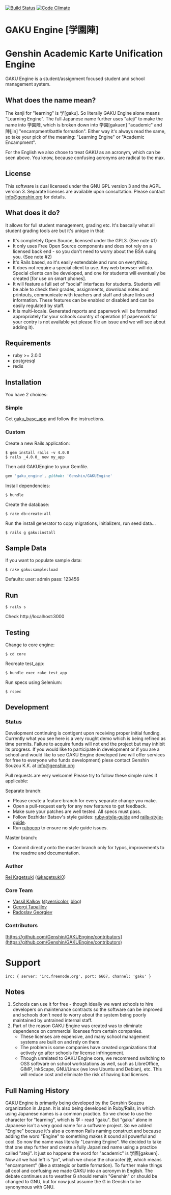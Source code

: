 [![Build Status](https://travis-ci.org/Genshin/GAKUEngine.png)](https://travis-ci.org/Genshin/GAKUEngine)
[![Code Climate](https://codeclimate.com/github/Genshin/GAKUEngine.png)](https://codeclimate.com/github/Genshin/GAKUEngine)


GAKU Engine [学園陣]
====================
Genshin Academic Karte Unification Engine
=========================================

GAKU Engine is a student/assignment focused student and school management system.

What does the name mean?
------------------------
The kanji for "learning" is 学[gaku]. So literally GAKU Engine alone means "Learning Engine". The full Japanese name further uses "ateji" to make the name into 学園陣, which is broken down into 学園[gakuen] "academic" and 陣[jin] "encampment/battle formation". Either way it's always read the same, so take your pick of the meaning: "Learning Engine" or "Academic Encampment".

For the English we also chose to treat GAKU as an acronym, which can be seen above. You know, because confusing acronyms are radical to the max.

License
-------
This software is dual licensed under the GNU GPL version 3 and the AGPL version 3. Separate licenses are available upon consultation. Please contact info@genshin.org for details.

What does it do?
----------------
It allows for full student management, grading etc. It's bascally what all student grading tools are but it's unique in that:

* It's completely Open Source, licensed under the GPL3. (See note #1)
* It only uses Free Open Source components and does not rely on a licensed back end - so you don't need to worry about the BSA suing you. (See note #2)
* It's Rails based, so it's easily extendable and runs on everything.
* It does not require a special client to use. Any web browser will do. Special clients can be developed, and one for students will eventually be created [for use on smart phones].
* It will feature a full set of "social" interfaces for students. Students will be able to check their grades, assignments, download notes and printouts, communicate with teachers and staff and share links and information. These features can be enabled or disabled and can be easily regulated by staff.
* It is multi-locale. Generated reports and paperwork will be formatted appropriately for your schools country of operation (if paperwork for your contry is not available yet please file an issue and we will see about adding it).

Requirements
------------
* ruby >= 2.0.0
* postgresql
* redis


Installation
------------

You have 2 choices:

### Simple

Get [gaku\_base\_app](http://github.com/kalkov/gaku_base_app) and follow the instructions.

### Custom

Create a new Rails application:

    $ gem install rails -v 4.0.0
    $ rails _4.0.0_ new my_app


Then add GAKUEngine to your Gemfile.

```ruby
gem 'gaku_engine', github: 'Genshin/GAKUEngine'
```

Install dependencies:

    $ bundle

Create the database:

    $ rake db:create:all

Run the install generator to copy migrations, initializers, run seed data...

    $ rails g gaku:install

Sample Data
-----------
If you want to populate sample data:

    $ rake gaku:sample:load

Defaults:
user: admin pass: 123456


Run
---

    $ rails s


Check http://localhost:3000



Testing
-------

Change to core engine:

    $ cd core

Recreate test_app:

    $ bundle exec rake test_app

Run specs using Selenium:

    $ rspec


Development
-----------

### Status

Development continuing is contigent upon receiving proper initial funding. Currently what you see here is a very rought demo which is being refined as time permits. Failure to acquire funds will not end the project but may inhibit its progress.
If you would like to participate in development or if you are a school and would like to see GAKU Engine developed (we will offer services for free to everyone who funds development) plese contact Genshin Souzou K.K. at info@genshin.org

Pull requests are very welcome! Please try to follow these simple rules if applicable:

Separate branch:

* Please create a feature branch for every separate change you make.
* Open a pull-request early for any new features to get feedback.
* Make sure your patches are well tested. All specs must pass.
* Follow Bozhidar Batsov's style guides: [ruby-style-guide](https://github.com/bbatsov/ruby-style-guide) and [rails-style-guide](https://github.com/bbatsov/rails-style-guide).
* Run [rubocop](https://github.com/bbatsov/rubocop) to ensure no style guide issues.

Master branch:

* Commit directly onto the master branch only for typos, improvements to the readme and documentation.

### Author

[Rei Kagetsuki](https://github.com/Kagetsuki) ([@kagetsuki0](http://twitter.com/kagetsuki0))

### Core Team

* [Vassil Kalkov](https://github.com/kalkov) ([@versicolor](http://twitter.com/versicolor), [blog](http://kalkov.github.io))
* [Georgi Tapalilov](https://github.com/tapalilov)
* [Radoslav Georgiev](https://github.com/absolu7)

### Contributors

[https://github.com/Genshin/GAKUEngine/contributors](https://github.com/Genshin/GAKUEngine/contributors)

Support
=======

    irc: { server: 'irc.freenode.org', port: 6667, channel: 'gaku' }

Notes
-----
1. Schools can use it for free - though ideally we want schools to hire developers on maintenance contracts so the software can be improved and schools don't need to worry about the system being poorly maintained by untrained internal staff.
2. Part of the reason GAKU Engine was created was to eliminate dependence on commercial licenses from certain companies.
	- These licenses are expensive, and many school management systems are built on and rely on them.
	- The problem is some companies have created organizations that actively go after schools for license infringement.
	- Though unrelated to GAKU Engine core, we recommend switching to OSS software on school workstations as well, such as LibreOffice, GIMP, InkScape, GNU/Linux (we love Ubuntu and Debian), etc. This will reduce cost and eliminate the risk of having bad licenses.


Full Naming History
-------------------
GAKU Engine is primarily being developed by the Genshin Souzou organization in Japan. It is also being developed in Ruby/Rails, in which using Japanese names is a common practice. So we chose to use the character for "learning", which is 学 - read "gaku".
But "gaku" alone in Japanese isn't a very good name for a software project. So we added "Engine" because it's also a common Rails naming construct and because adding the word "Engine" to something makes it sound all powerful and cool.
So now the name was literally "Learning Engine". We decided to take that one step further and create a fully Japanized name using a practice called "ateji". It just so happens the word for "academic" is 学園[gakuen]. Now all we had left is "jin", which we chose the character 陣, which means "encampment" (like a strategic or battle formation).
To further make things all cool and confusing we made GAKU into an acronym in English. The debate continues as to weather G should remain "Genshin" or should be changed to GNU, but for now just assume the G in Genshin to be synonymous with GNU.



